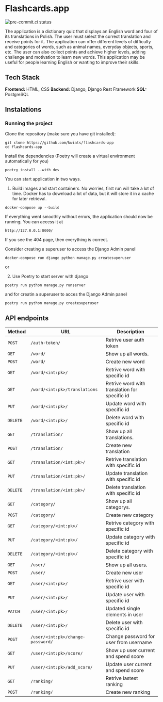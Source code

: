 # Flashcards.app

[![pre-commit.ci status](https://results.pre-commit.ci/badge/github/kwiats/flashcards-app/main.svg)](https://results.pre-commit.ci/latest/github/kwiats/flashcards-app/main)


The application is a dictionary quiz that displays an English word and four of its translations in Polish. The user must select the correct translation and receive points for it. The application can offer different levels of difficulty and categories of words, such as animal names, everyday objects, sports, etc. The user can also collect points and achieve higher levels, adding challenge and motivation to learn new words. This application may be useful for people learning English or wanting to improve their skills.

## Tech Stack

**Frontend:** HTML, CSS
**Backend:** Django, Django Rest Framework
**SQL:** PostgreSQL

## Instalations

### Running the project

Clone the repository (make sure you have git installed):

```
git clone https://github.com/kwiats/flashcards-app
cd flashcards-app
```

Install the dependencies (Poetry will create a virtual environment automatically for you)

```
poetry install --with dev
```

You can start application in two ways.

1.  Build images and start containers. No worries, first run will take a lot of time. Docker has to download a lot of data, but it will store it in a cache for later retrieval.

```
docker-compose up --build
```

If everything went smoothly without errors, the application should now be running.
You can access it at

```
http://127.0.0.1:8000/
```

If you see the 404 page, then everything is correct.

Consider creating a superuser to access the Django Admin panel

```
docker-compose run django python manage.py createsuperuser
```

or

2.  Use Poetry to start server with django

```
poetry run python manage.py runserver
```

and for creatin a superuser to acces the Django Admin panel

```
poetry run python manage.py createsuperuser
```

## API endpoints

| Method   | URL                               | Description                                   |
| -------- | --------------------------------- | --------------------------------------------- |
| `POST`   | `/auth-token/`                    | Retrive user auth token                       |
| `GET`    | `/word/`                          | Show up all words.                            |
| `POST`   | `/word/`                          | Create new word                               |
| `GET`    | `/word/<int:pk>/`                 | Retrive word with specific id                 |
| `GET`    | `/word/<int:pk>/translations`     | Retrive word with translation for specific id |
| `PUT`    | `/word/<int:pk>/`                 | Update word with specific id                  |
| `DELETE` | `/word/<int:pk>/`                 | Delete word with specific id                  |
| `GET`    | `/translation/`                   | Show up all translations.                     |
| `POST`   | `/translation/`                   | Create new translation                        |
| `GET`    | `/translation/<int:pk>/`          | Retrive translation with specific id          |
| `PUT`    | `/translation/<int:pk>/`          | Update translation with specific id           |
| `DELETE` | `/translation/<int:pk>/`          | Delete translation with specific id           |
| `GET`    | `/category/`                      | Show up all categorys.                        |
| `POST`   | `/category/`                      | Create new category                           |
| `GET`    | `/category/<int:pk>/`             | Retrive category with specific id             |
| `PUT`    | `/category/<int:pk>/`             | Update category with specific id              |
| `DELETE` | `/category/<int:pk>/`             | Delete category with specific id              |
| `GET`    | `/user/`                          | Show up all users.                            |
| `POST`   | `/user/`                          | Create new user                               |
| `GET`    | `/user/<int:pk>/`                 | Retrive user with specific id                 |
| `PUT`    | `/user/<int:pk>/`                 | Update user with specific id                  |
| `PATCH`  | `/user/<int:pk>/`                 | Updated single elements in user               |
| `DELETE` | `/user/<int:pk>/`                 | Delete user with specific id                  |
| `POST`   | `/user/<int:pk>/change-password/` | Change password for user from username        |
| `GET`    | `/user/<int:pk>/score/`           | Show up user current and spend score          |
| `PUT`    | `/user/<int:pk>/add_score/`       | Update user current and spend score           |
| `GET`    | `/ranking/`                       | Retrive lastest ranking                       |
| `POST`   | `/ranking/`                       | Create new ranking                            |
